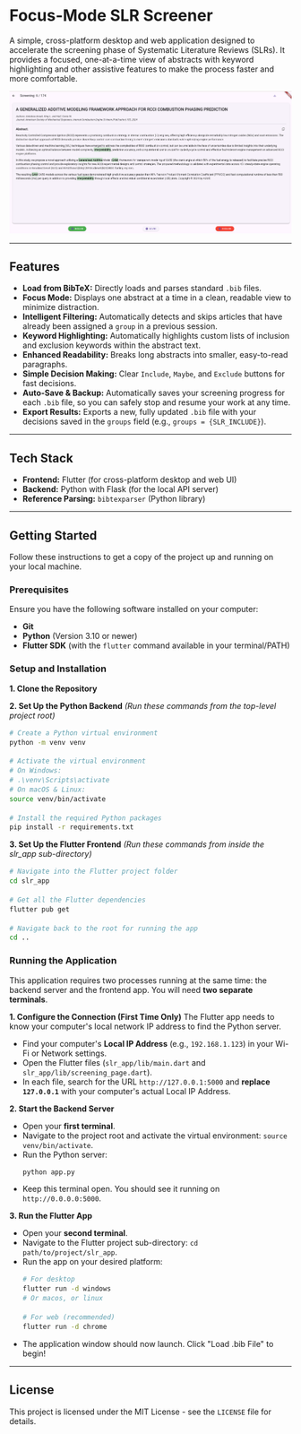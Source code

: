 # Focus-Mode SLR Screener

A simple, cross-platform desktop and web application designed to accelerate the screening phase of Systematic Literature Reviews (SLRs). It provides a focused, one-at-a-time view of abstracts with keyword highlighting and other assistive features to make the process faster and more comfortable.

![Screenshot of the SLR Screener](Example.png)

-----

## Features

  - **Load from BibTeX:** Directly loads and parses standard `.bib` files.
  - **Focus Mode:** Displays one abstract at a time in a clean, readable view to minimize distraction.
  - **Intelligent Filtering:** Automatically detects and skips articles that have already been assigned a `group` in a previous session.
  - **Keyword Highlighting:** Automatically highlights custom lists of inclusion and exclusion keywords within the abstract text.
  - **Enhanced Readability:** Breaks long abstracts into smaller, easy-to-read paragraphs.
  - **Simple Decision Making:** Clear `Include`, `Maybe`, and `Exclude` buttons for fast decisions.
  - **Auto-Save & Backup:** Automatically saves your screening progress for each `.bib` file, so you can safely stop and resume your work at any time.
  - **Export Results:** Exports a new, fully updated `.bib` file with your decisions saved in the `groups` field (e.g., `groups = {SLR_INCLUDE}`).

-----

## Tech Stack

  - **Frontend:** Flutter (for cross-platform desktop and web UI)
  - **Backend:** Python with Flask (for the local API server)
  - **Reference Parsing:** `bibtexparser` (Python library)

-----

## Getting Started

Follow these instructions to get a copy of the project up and running on your local machine.

### Prerequisites

Ensure you have the following software installed on your computer:

  - **Git**
  - **Python** (Version 3.10 or newer)
  - **Flutter SDK** (with the `flutter` command available in your terminal/PATH)

### Setup and Installation

**1. Clone the Repository**

**2. Set Up the Python Backend**
*(Run these commands from the top-level project root)*

```bash
# Create a Python virtual environment
python -m venv venv

# Activate the virtual environment
# On Windows:
# .\venv\Scripts\activate
# On macOS & Linux:
source venv/bin/activate

# Install the required Python packages
pip install -r requirements.txt
```

**3. Set Up the Flutter Frontend**
*(Run these commands from inside the slr\_app sub-directory)*

```bash
# Navigate into the Flutter project folder
cd slr_app

# Get all the Flutter dependencies
flutter pub get

# Navigate back to the root for running the app
cd ..
```

### Running the Application

This application requires two processes running at the same time: the backend server and the frontend app. You will need **two separate terminals**.

**1. Configure the Connection (First Time Only)**
The Flutter app needs to know your computer's local network IP address to find the Python server.

  - Find your computer's **Local IP Address** (e.g., `192.168.1.123`) in your Wi-Fi or Network settings.
  - Open the Flutter files (`slr_app/lib/main.dart` and `slr_app/lib/screening_page.dart`).
  - In each file, search for the URL `http://127.0.0.1:5000` and **replace `127.0.0.1`** with your computer's actual Local IP Address.

**2. Start the Backend Server**

  - Open your **first terminal**.
  - Navigate to the project root and activate the virtual environment: `source venv/bin/activate`.
  - Run the Python server:
    ```bash
    python app.py
    ```
  - Keep this terminal open. You should see it running on `http://0.0.0.0:5000`.

**3. Run the Flutter App**

  - Open your **second terminal**.
  - Navigate to the Flutter project sub-directory: `cd path/to/project/slr_app`.
  - Run the app on your desired platform:
    ```bash
    # For desktop 
    flutter run -d windows
    # Or macos, or linux

    # For web (recommended)
    flutter run -d chrome
    ```
  - The application window should now launch. Click "Load .bib File" to begin\!

-----

## License

This project is licensed under the MIT License - see the `LICENSE` file for details.